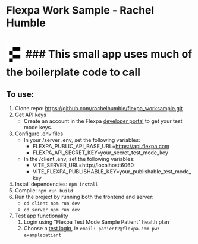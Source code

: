 # Flexpa Work Sample - Rachel Humble

# <img src="./client/public/flexpa_logo.png" height="60px" align="center" alt="Flexpa logo"> ### This small app uses much of the boilerplate code to call 

## To use:
1. Clone repo: https://github.com/rachelhumble/flexpa_worksample.git
2. Get API keys
    * Create an account in the Flexpa [developer portal](https://portal.flexpa.com/) to get your test mode keys.
3. Configure .env files
    * In your /server .env, set the following variables:
        - FLEXPA_PUBLIC_API_BASE_URL=https://api.flexpa.com
        - FLEXPA_API_SECRET_KEY=your_secret_test_mode_key
    * In the /client .env, set the following variables:
        - VITE_SERVER_URL=http://localhost:6060
        - VITE_FLEXPA_PUBLISHABLE_KEY=your_publishable_test_mode_key
4. Install dependencies:
    ```npm install```
5. Compile:
    ```npm run build```
6. Run the project by running both the frontend and server:
    * ```cd client npm run dev```
    * ```cd server npm run dev```
7. Test app functionality
    1. Login using "Flexpa Test Mode Sample Patient" health plan 
    2. Choose a [test login](https://www.flexpa.com/docs/getting-started/test-mode#test-mode-logins), ie ```email: patient2@flexpa.com pw: examplepatient```